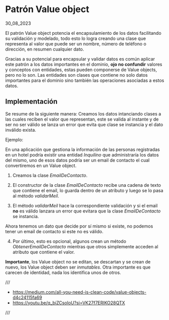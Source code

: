 # Patrón Value object
30_08_2023

El patrón Value object potencia el encapsulamiento de los datos facilitando su validación y modelado, todo esto lo logra creando una clase que representa al valor que puede ser un nombre, número de teléfono o dirección, en resumen cualquier dato. 

Gracias a su potencial para encapsular y validar datos es común aplicar este patrón a los datos importantes en el dominio, **ojo no confundir** valores y conceptos con entidades, estas pueden componerse de Value objects, pero no lo son. Las entidades son clases que contiene no solo datos importantes para el dominio sino también las operaciones asociadas a estos datos.

## Implementación

Se resume de la siguiente manera: Creamos los datos intanciando clases a las cuales reciben el valor que representan, este se valida al instante y de ser no ser válido se lanza un error que evita que clase se instancia y el dato inválido exista.

Ejemplo:

En una aplicación que gestiona la información de las personas registradas en un hotel podría existir una entidad *Inquilino* que administraría los datos del mismo, uno de esos datos podría ser un email de contacto el cual convertiremos en un Value object.

1. Creamos la clase *EmailDeContacto*.

2. El constructor de la clase *EmailDeContacto* recibe una cadena de texto que contiene el email, lo guarda dentro de un atributo y luego se lo pasa al método *validarMeil*.

3. El método *validarMeil* hace la correspondiente validación y si el email **no** es válido lanzara un error que evitara que la clase *EmailDeContacto* se instancia.

Ahora tenemos un dato que decide por sí mismo si existe, no podemos tener un email de contacto si este no es válido. 

4. Por último, esto es opcional, algunos crean un método *ObtenerEmailDeContacto* mientras que otros simplemente acceden al atributo que contiene el valor.

**Importante**, los Value object no se editan, se descartan y se crean de nuevo, los Value object deben ser *inmutables*. Otra importante es que carecen de identidad, nada los identifica unos de otros.

///

* https://medium.com/all-you-need-is-clean-code/value-objects-d4c24115fa69
* https://youtu.be/q_biZCsoloU?si=VK27f7ERlKO28QTX

///